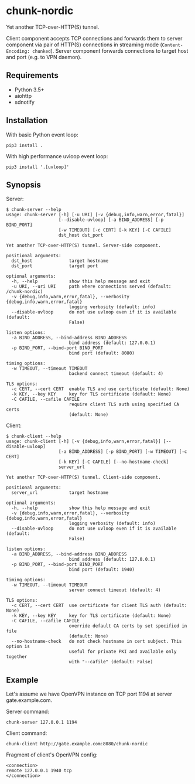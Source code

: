 chunk-nordic
============

Yet another TCP-over-HTTP(S) tunnel.

Client component accepts TCP connections and forwards them to server component via pair of HTTP(S) connections in streaming mode (`Content-Encoding: chunked`). Server component forwards connections to target host and port (e.g. to VPN daemon).

## Requirements

* Python 3.5+
* aiohttp
* sdnotify

## Installation

With basic Python event loop:

```
pip3 install .
```

With high performance uvloop event loop:

```
pip3 install '.[uvloop]'
```

## Synopsis

Server:

```
$ chunk-server --help
usage: chunk-server [-h] [-u URI] [-v {debug,info,warn,error,fatal}]
                    [--disable-uvloop] [-a BIND_ADDRESS] [-p BIND_PORT]
                    [-w TIMEOUT] [-c CERT] [-k KEY] [-C CAFILE]
                    dst_host dst_port

Yet another TCP-over-HTTP(S) tunnel. Server-side component.

positional arguments:
  dst_host              target hostname
  dst_port              target port

optional arguments:
  -h, --help            show this help message and exit
  -u URI, --uri URI     path where connections served (default: /chunk-nordic)
  -v {debug,info,warn,error,fatal}, --verbosity {debug,info,warn,error,fatal}
                        logging verbosity (default: info)
  --disable-uvloop      do not use uvloop even if it is available (default:
                        False)

listen options:
  -a BIND_ADDRESS, --bind-address BIND_ADDRESS
                        bind address (default: 127.0.0.1)
  -p BIND_PORT, --bind-port BIND_PORT
                        bind port (default: 8080)

timing options:
  -w TIMEOUT, --timeout TIMEOUT
                        backend connect timeout (default: 4)

TLS options:
  -c CERT, --cert CERT  enable TLS and use certificate (default: None)
  -k KEY, --key KEY     key for TLS certificate (default: None)
  -C CAFILE, --cafile CAFILE
                        require client TLS auth using specified CA certs
                        (default: None)
```

Client:

```
$ chunk-client --help
usage: chunk-client [-h] [-v {debug,info,warn,error,fatal}] [--disable-uvloop]
                    [-a BIND_ADDRESS] [-p BIND_PORT] [-w TIMEOUT] [-c CERT]
                    [-k KEY] [-C CAFILE] [--no-hostname-check]
                    server_url

Yet another TCP-over-HTTP(S) tunnel. Client-side component.

positional arguments:
  server_url            target hostname

optional arguments:
  -h, --help            show this help message and exit
  -v {debug,info,warn,error,fatal}, --verbosity {debug,info,warn,error,fatal}
                        logging verbosity (default: info)
  --disable-uvloop      do not use uvloop even if it is available (default:
                        False)

listen options:
  -a BIND_ADDRESS, --bind-address BIND_ADDRESS
                        bind address (default: 127.0.0.1)
  -p BIND_PORT, --bind-port BIND_PORT
                        bind port (default: 1940)

timing options:
  -w TIMEOUT, --timeout TIMEOUT
                        server connect timeout (default: 4)

TLS options:
  -c CERT, --cert CERT  use certificate for client TLS auth (default: None)
  -k KEY, --key KEY     key for TLS certificate (default: None)
  -C CAFILE, --cafile CAFILE
                        override default CA certs by set specified in file
                        (default: None)
  --no-hostname-check   do not check hostname in cert subject. This option is
                        useful for private PKI and available only together
                        with "--cafile" (default: False)
```

## Example

Let's assume we have OpenVPN instance on TCP port 1194 at server gate.example.com.

Server command:

```
chunk-server 127.0.0.1 1194
```

Client command:

```
chunk-client http://gate.example.com:8080/chunk-nordic
```

Fragment of client's OpenVPN config:

```
<connection>
remote 127.0.0.1 1940 tcp
</connection>
```

